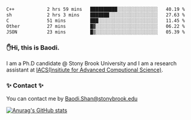 <!--START_SECTION:waka-->

```txt
C++            2 hrs 59 mins   ██████████░░░░░░░░░░░░░░░   40.19 %
sh             2 hrs 3 mins    ███████░░░░░░░░░░░░░░░░░░   27.63 %
C              51 mins         ███░░░░░░░░░░░░░░░░░░░░░░   11.45 %
Other          27 mins         █▓░░░░░░░░░░░░░░░░░░░░░░░   06.22 %
JSON           23 mins         █▒░░░░░░░░░░░░░░░░░░░░░░░   05.39 %
```

<!--END_SECTION:waka-->

### ✋Hi, this is Baodi. 

I am a Ph.D candidate @ Stony Brook University and I am a research assistant at [IACS(Insitiute for Advanced Computional Science)](https://iacs.stonybrook.edu/).

### ✨ Contact ✨

You can contact me by [Baodi.Shan@stonybrook.edu](mailto:Baodi.Shan@stonybrook.edu)

[![Anurag's GitHub stats](https://github-readme-stats.vercel.app/api?username=lwshanbd&theme=jolly&show_icons=true&count_private=true&include_all_commits=true)](https://github.com/anuraghazra/github-readme-stats)



<!--
**lwshanbd/lwshanbd** is a ✨ _special_ ✨ repository because its `README.md` (this file) appears on your GitHub profile.

Here are some ideas to get you started:

- 🔭 I’m currently working on ...
- 🌱 I’m currently learning ...
- 👯 I’m looking to collaborate on ...
- 🤔 I’m looking for help with ...
- 💬 Ask me about ...
- 📫 How to reach me: ...
- 😄 Pronouns: ...
- ⚡ Fun fact: ...
-->
